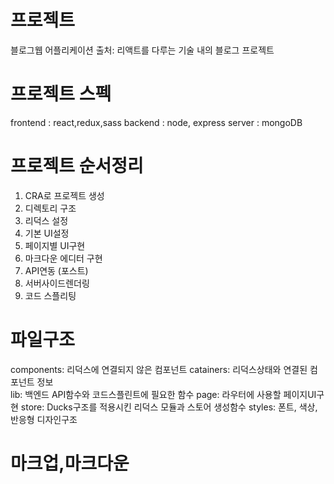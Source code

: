 # 프로젝트
블로그웹 어플리케이션
출처: 리액트를 다루는 기술 내의 블로그 프로젝트


# 프로젝트 스펙
frontend : react,redux,sass
backend : node, express
server : mongoDB


# 프로젝트 순서정리
1. CRA로 프로젝트 생성
2. 디렉토리 구조
3. 리덕스 설정
4. 기본 UI설정
5. 페이지별 UI구현
6. 마크다운 에디터 구현
7. API연동 (포스트)
8. 서버사이드렌더링
9. 코드 스플리팅


# 파일구조
components: 리덕스에 연결되지 않은 컴포넌트
catainers: 리덕스상태와 연결된 컴포넌트 정보  
lib: 백엔드 API함수와 코드스플린트에 필요한 함수 
page: 라우터에 사용할 페이지UI구현
store: Ducks구조를 적용시킨 리덕스 모듈과 스토어 생성함수 
styles: 폰트, 색상, 반응형 디자인구조



# 마크업,마크다운
